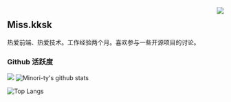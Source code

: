 <img align="right" src="https://count.getloli.com/get/@:Minori-ty?theme=rule34">

## Miss.kksk

热爱前端、热爱技术。工作经验两个月。喜欢参与一些开源项目的讨论。
### Github 活跃度

[![](https://activity-graph.herokuapp.com/graph?username=xcw2333&theme=dracula)](https://github.com/ashutosh00710/github-readme-activity-graph)
![Minori-ty's github stats](https://github-readme-stats.vercel.app/api?username=Minori-ty&show_icons=true&theme=vue)

![Top Langs](https://github-readme-stats.vercel.app/api/top-langs/?username=Minori-ty)
